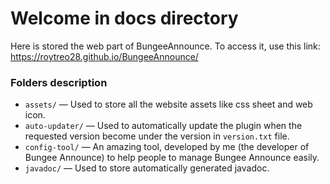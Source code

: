 # Welcome in docs directory
Here is stored the web part of BungeeAnnounce. To access it, use this link: https://roytreo28.github.io/BungeeAnnounce/

### Folders description
* `assets/` — Used to store all the website assets like css sheet and web icon.
* `auto-updater/` — Used to automatically update the plugin when the requested version become under the version in `version.txt` file.
* `config-tool/` — An amazing tool, developed by me (the developer of Bungee Announce) to help people to manage Bungee Announce easily.
* `javadoc/` — Used to store automatically generated javadoc.
